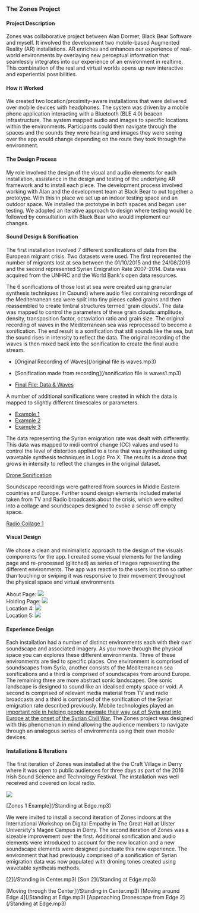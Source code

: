 ### The Zones Project

#### Project Description
Zones was collaborative project between Alan Dormer, Black Bear Software and myself.
It involved the development two mobile-based Augmented Reality (AR) installations. AR enriches and enhances our experience of real-world environments by overlaying new perceptual information that seamlessly integrates into our experience of an environment in realtime. This combination of the real and virtual worlds opens up new interactive and experiential possibilities.

#### How it Worked
We created two location/proximity-aware installations that were delivered over mobile devices with headphones. The system was driven by a mobile phone application interacting with a Bluetooth (BLE 4.0) beacon infrastructure. The system mapped audio and images to specific locations within the environments. Participants could then navigate through the spaces and the sounds they were hearing and images they were seeing over the app would change depending on the route they took through the environment.  

#### The Design Process
My role involved the design of the visual and audio elements for each installation, assistance in the design and testing of the underlying AR framework and to install each piece. The development process involved working with Alan and the development team at Black Bear to put together a prototype. With this in place we set up an indoor testing space and an outdoor space. We installed the prototype in both spaces and began user testing. We adopted an iterative approach to design where testing would be followed by consultation with Black Bear who would implement our changes.

#### Sound Design & Sonification
The first installation involved 7 different sonifications of data from the European migrant crisis. Two datasets were used. The first represented the number of migrants lost at sea between the 01/10/2015 and the 24/08/2016 and the second represented Syrian Emigration Rate 2007-2014. Data was acquired from the UNHRC and the World Bank's open data resources.

The 6 sonifications of those lost at sea were created using granular synthesis techniques (in Csound) where audio files containing recordings of the Mediterranean sea were split into tiny pieces called grains and then reassembled to create timbral structures termed 'grain clouds'. The data was mapped to control the parameters of these grain clouds: amplitude, density, transposition factor, octaviation ratio and grain size. The original recording of waves in the Mediterranean sea was  reprocessed to become a sonification. The end result is a sonification that still sounds like the sea, but the sound rises in intensity to reflect the data. The original recording of the waves is then mixed back into the sonification to create the final audio stream.


- [Original Recording of Waves](/original file is waves.mp3)
- [Sonification made from recording](/sonification file is waves1.mp3)

- [Final File: Data & Waves](/MedSon1.mp3)

A number of additional sonifications were created in which the data is mapped to slightly different timescales or parameters.

- [Example 1](/MedSon1.mp3)
- [Example 2](/MedSon3.mp3)
- [Example 3](/MedSon5.mp3)

The data representing the Syrian emigration rate was dealt with differently. This data was mapped to midi control change (CC) values and used to control the level of distortion applied to a tone that was synthesised using wavetable synthesis techniques in Logic Pro X. The results is a drone that grows in intensity to reflect the changes in the original dataset.

[Drone Sonification](/OtherSon.mp3)

Soundscape recordings were gathered from sources in Middle Eastern countries and Europe. Further sound design elements included material taken from TV and Radio broadcasts about the crisis, which were edited into a collage and soundscapes designed to evoke a sense off empty space.

[Radio Collage 1](/Radio1.mp3)

#### Visual Design
We chose a clean and minimalistic approach to the design of the visuals components for the app. I created some visual elements for the landing page and re-processed (glitched) as series of images representing the different environments. The app was reactive to the users location so rather than touching or swiping it was responsive to their movement throughout the physical space and virtual environments.

About Page:
<img src="images/app/about.png?raw=true"/><br/>
Holding Page:
<img src="images/app/hold.png?raw=true"/><br/>
Location 4:
<img src="images/app/page4.png?raw=true"/><br/>
Location 5:
<img src="images/app/page5.png?raw=true"/><br/>

#### Experience Design

Each installation had a number of distinct environments each with their own soundscape and associated imagery. As you move through the physical space you can explores these different environments. Three of these environments are tied to specific places. One environment is comprised of soundscapes from Syria, another consists of the Mediterranean sea sonifications and a third is comprised of soundscapes from around Europe. The remaining three are more abstract sonic landscapes. One sonic landscape is designed to sound like an idealised empty space or void.  A second is comprised of relevant media material from TV and radio broadcasts and a third is comprised of the sonification of the Syrian emigration rate described previously.
Mobile technologies played an [important role in helping people navigate their way out of Syria and into Europe at the onset of the Syrian Civil War.](https://www.wired.com/2015/12/smartphone-syrian-refugee-crisis/) The Zones project was designed with this phenomenon in mind allowing the audience members to navigate through an analogous series of environments using their own mobile devices.

#### Installations & Iterations
The first iteration of Zones was installed at the the Craft Village in Derry where it was open to public audiences for three days as part of the 2016 Irish Sound Science and Technology Festival. The installation was well received and covered on local radio.

<img src="images/craft_village.jpg?raw=true"/><br/>

[Zones 1 Example](/Standing at Edge.mp3)

We were invited to install a second iteration of Zones indoors at the International Workshop on Digital Empathy in The Great Hall at Ulster University's Magee Campus in Derry.
The second iteration of Zones was a sizeable improvement over the first. Additional sonification and audio elements were introduced to account for the new location and a new soundscape elements were designed punctuate this new experience. The environment that had previously comprised of a sonification of Syrian emigration data was now populated with droning tones created using wavetable synthesis methods.

[2](/Standing in Center.mp3)
[Son 2](/Standing at Edge.mp3)

[Moving through the Center](/Standing in Center.mp3)
[Moving around Edge 4](/Standing at Edge.mp3)
[Approaching Dronescape from Edge 2](/Standing at Edge.mp3)
